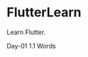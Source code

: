 <!--
 * @Author: your name
 * @Date: 2020-09-27 10:30:20
 * @LastEditTime: 2020-09-27 15:50:43
 * @LastEditors: Please set LastEditors
 * @Description: In User Settings Edit
 * @FilePath: \undefinedd:\Code\Flutter_code\FlutterLearn\README.md
-->
# FlutterLearn
Learn Flutter.

Day-01
    1.1 Words
